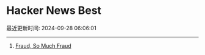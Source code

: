# Hacker News Best

最近更新时间: 2024-09-28 06:06:01

--- 
1. [Fraud, So Much Fraud](https://www.science.org/content/blog-post/fraud-so-much-fraud) 
